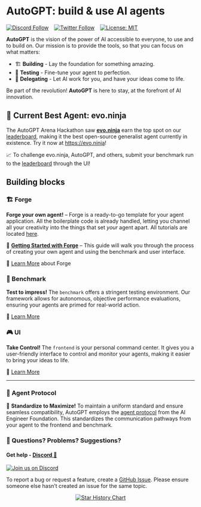 # AutoGPT: build & use AI agents

[![Discord Follow](https://dcbadge.vercel.app/api/server/autogpt?style=flat)](https://discord.gg/autogpt) &ensp;
[![Twitter Follow](https://img.shields.io/twitter/follow/Auto_GPT?style=social)](https://twitter.com/Auto_GPT) &ensp;
[![License: MIT](https://img.shields.io/badge/License-MIT-yellow.svg)](https://opensource.org/licenses/MIT)

**AutoGPT** is the vision of the power of AI accessible to everyone, to use and to build on. Our mission is to provide the tools, so that you can focus on what matters:

- 🏗️ **Building** - Lay the foundation for something amazing.
- 🧪 **Testing** - Fine-tune your agent to perfection.
- 🤝 **Delegating** - Let AI work for you, and have your ideas come to life.

Be part of the revolution! **AutoGPT** is here to stay, at the forefront of AI innovation.

## 🥇 Current Best Agent: evo.ninja

The AutoGPT Arena Hackathon saw [**evo.ninja**](https://github.com/polywrap/evo.ninja) earn the top spot on our [leaderboard], making it the best open-source generalist agent currently in existence. Try it now at https://evo.ninja!

📈 To challenge evo.ninja, AutoGPT, and others, submit your benchmark run to the [leaderboard] through the UI!

[leaderboard]: https://leaderboard.agpt.co/

## Building blocks

### 🏗️ Forge

**Forge your own agent!** &ndash; Forge is a ready-to-go template for your agent application. All the boilerplate code is already handled, letting you channel all your creativity into the things that set *your* agent apart. All tutorials are located [here](https://medium.com/@aiedge/autogpt-forge-e3de53cc58ec).

🚀 [**Getting Started with Forge**](https://github.com/Significant-Gravitas/AutoGPT/blob/master/autogpts/forge/tutorials/001_getting_started.md) &ndash;
This guide will walk you through the process of creating your own agent and using the benchmark and user interface.

📘 [Learn More](https://github.com/Significant-Gravitas/AutoGPT/tree/master/autogpts/forge) about Forge

### 🎯 Benchmark

**Test to impress!** The `benchmark` offers a stringent testing environment. Our framework allows for autonomous, objective performance evaluations, ensuring your agents are primed for real-world action.

📘 [Learn More](https://github.com/Significant-Gravitas/AutoGPT/blob/master/benchmark)

### 🎮 UI

**Take Control!** The `frontend` is your personal command center. It gives you a user-friendly interface to control and monitor your agents, making it easier to bring your ideas to life.

📘 [Learn More](https://github.com/Significant-Gravitas/AutoGPT/tree/master/frontend)

---

### 🔄 Agent Protocol

🔌 **Standardize to Maximize!** To maintain a uniform standard and ensure seamless compatibility, AutoGPT employs the [agent protocol](https://agentprotocol.ai/) from the AI Engineer Foundation. This standardizes the communication pathways from your agent to the frontend and benchmark.

### 🤔 Questions? Problems? Suggestions?

#### Get help - [Discord 💬](https://discord.gg/autogpt)

[![Join us on Discord](https://invidget.switchblade.xyz/autogpt)](https://discord.gg/autogpt)

To report a bug or request a feature, create a [GitHub Issue](https://github.com/Significant-Gravitas/AutoGPT/issues/new/choose). Please ensure someone else hasn’t created an issue for the same topic.

<p align="center">
  <a href="https://star-history.com/#Significant-Gravitas/AutoGPT&Date">
    <img src="https://api.star-history.com/svg?repos=Significant-Gravitas/AutoGPT&type=Date" alt="Star History Chart">
  </a>
</p>
